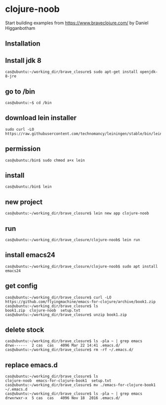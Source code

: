 # clojure-noob

Start building examples from https://www.braveclojure.com/ by Daniel Higganbotham

## Installation

## Install jdk 8
```
cas@ubuntu:~/working_dir/brave_closure$ sudo apt-get install openjdk-8-jre
```
## go to /bin
```
cas@ubuntu:~$ cd /bin
```
## download lein installer
```
sudo curl -LO https://raw.githubusercontent.com/technomancy/leiningen/stable/bin/lein
```
## permission 
```
cas@ubuntu:/bin$ sudo chmod a+x lein 
```
## install
```
cas@ubuntu:/bin$ lein 
```
## new project
```
cas@ubuntu:~/working_dir/brave_closure$ lein new app clojure-noob
```
## run
```
cas@ubuntu:~/working_dir/brave_closure/clojure-noob$ lein run
```

## install emacs24
```
cas@ubuntu:~/working_dir/brave_closure/clojure-noob$ sudo apt install emacs24
```
## get config
```
cas@ubuntu:~/working_dir/brave_closure$ curl -LO https://github.com/flyingmachine/emacs-for-clojure/archive/book1.zip
cas@ubuntu:~/working_dir/brave_closure$ ls
book1.zip  clojure-noob  setup.txt
cas@ubuntu:~/working_dir/brave_closure$ unzip book1.zip 
```
## delete stock 
```
cas@ubuntu:~/working_dir/brave_closure$ ls -pla ~ | grep emacs
drwx------  2 cas  cas   4096 Mar 22 14:41 .emacs.d/
cas@ubuntu:~/working_dir/brave_closure$ rm -rf ~/.emacs.d/
```
## replace emacs.d
```
cas@ubuntu:~/working_dir/brave_closure$ ls
clojure-noob  emacs-for-clojure-book1  setup.txt
cas@ubuntu:~/working_dir/brave_closure$ mv ./emacs-for-clojure-book1 ~/.emacs.d
cas@ubuntu:~/working_dir/brave_closure$ ls -pla ~ | grep emacs
drwxrwxr-x  5 cas  cas   4096 Nov 18  2016 .emacs.d/
```